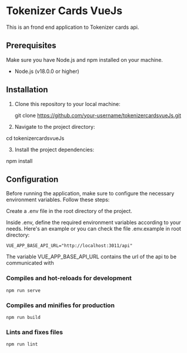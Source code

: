 # Tokenizer Cards VueJs

This is an frond end application to Tokenizer cards api.

## Prerequisites

Make sure you have Node.js and npm installed on your machine.

- Node.js (v18.0.0 or higher)

## Installation

1. Clone this repository to your local machine:

   git clone https://github.com/your-username/tokenizercardsvueJs.git

2. Navigate to the project directory:

cd tokenizercardsvueJs

3. Install the project dependencies:

npm install

## Configuration

Before running the application, make sure to configure the necessary environment variables. Follow these steps:

Create a .env file in the root directory of the project.

Inside .env, define the required environment variables according to your needs. Here's an example or you can check the file .env.example in root directory:

```
VUE_APP_BASE_API_URL="http://localhost:3011/api"
```
The variable VUE_APP_BASE_API_URL contains the url of the api to be communicated with

### Compiles and hot-reloads for development
```
npm run serve
```

### Compiles and minifies for production
```
npm run build
```

### Lints and fixes files
```
npm run lint
```
